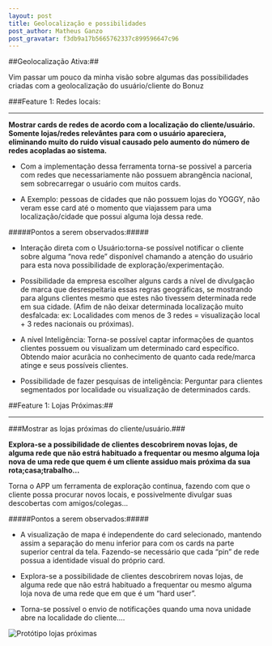 ```yaml
---
layout: post
title: Geolocalização e possibilidades
post_author: Matheus Ganzo
post_gravatar: f3db9a17b5665762337c899596647c96
---
```


##Geolocalização Ativa:##

Vim passar um pouco da minha visão sobre algumas das possibilidades criadas com a geolocalização do usuário/cliente do Bonuz

###Feature 1: Redes locais:
___

**Mostrar cards de redes de acordo com a localização do cliente/usuário. Somente lojas/redes relevântes para com o usuário apareciera, eliminando muito do ruido visual causado pelo aumento do número de redes acopladas ao sistema.**

* Com a implementação dessa ferramenta torna-se possivel a parceria com redes que necessariamente não possuem abrangência nacional, sem sobrecarregar o usuário com muitos cards.

* A Exemplo: pessoas de cidades que não possuem lojas do YOGGY, não veram esse card até o momento que viajassem para uma localização/cidade que possui alguma loja dessa rede.

#####Pontos a serem observados:#####

* Interação direta com o Usuário:torna-se possível notificar o cliente sobre alguma “nova rede” disponível chamando a atenção do usuário para esta nova possibilidade de exploração/experimentação.

* Possibilidade da empresa escolher alguns cards a nível de divulgação de marca que desrespeitaria essas regras geográficas, se mostrando para alguns clientes mesmo que estes não tivessem determinada rede em sua cidade. (Afim de não deixar determinada localização muito desfalcada: ex: Localidades com menos de 3 redes = visualização local + 3 redes nacionais ou próximas).

* A nível Inteligência: Torna-se possível captar informações de quantos clientes possuem ou visualizam um determinado card específico. Obtendo maior acurâcia no conhecimento de quanto cada rede/marca atinge e seus possíveis clientes.

* Possibilidade de fazer pesquisas de inteligência: Perguntar para clientes segmentados por localidade ou visualização de determinados cards.

##Feature 1: Lojas Próximas:##
___

###Mostrar as lojas próximas do cliente/usuário.###

**Explora-se a possibilidade de clientes descobrirem novas lojas, de alguma rede que não estrá habituado a frequentar ou mesmo alguma loja nova de uma rede que quem é  um cliente assiduo mais próxima da sua rota;casa;trabalho…**

Torna o APP um ferramenta de exploração continua, fazendo com que o cliente possa procurar novos locais, e possivelmente divulgar suas descobertas com amigos/colegas...

#####Pontos a serem observados:#####

* A visualização de mapa é independente do card selecionado, mantendo assim a separação do menu inferior para com os cards na parte superior central da tela.
Fazendo-se necessário que cada “pin” de rede possua a identidade visual do próprio card.

* Explora-se a possibilidade de clientes descobrirem novas lojas, de alguma rede que não estrá habituado a frequentar ou mesmo alguma loja nova de uma rede que em que é  um “hard user”.

* Torna-se possível o envio de notificações quando uma nova unidade abre na localidade do cliente….

![Protótipo lojas próximas]( https://www.dropbox.com/s/9b4maitrx00i7yr/Visualiza%C3%A7%C3%A3o-Mapa.jpg?raw=1 "Imagem protótipo Lojas Próximas")
